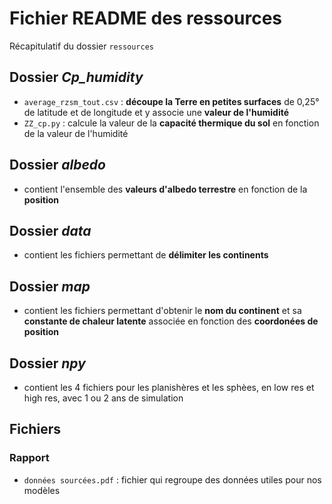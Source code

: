 # Fichier README des ressources

Récapitulatif du dossier `ressources`

## Dossier _Cp_humidity_

- `average_rzsm_tout.csv` : **découpe la Terre en petites surfaces** de 0,25° de latitude et de longitude et y associe une **valeur de l'humidité**
- `ZZ_cp.py` : calcule la valeur de la **capacité thermique du sol** en fonction de la valeur de l'humidité

## Dossier _albedo_

- contient l'ensemble des **valeurs d'albedo terrestre** en fonction de la **position**

## Dossier _data_

- contient les fichiers permettant de **délimiter les continents**

## Dossier _map_

- contient les fichiers permettant d'obtenir le **nom du continent** et sa **constante de chaleur latente** associée en fonction des **coordonées de position**

## Dossier _npy_

- contient les 4 fichiers pour les planishères et les sphèes, en low res et high res, avec 1 ou 2 ans de simulation

## Fichiers

### Rapport

- `données sourcées.pdf` : fichier qui regroupe des données utiles pour nos modèles
